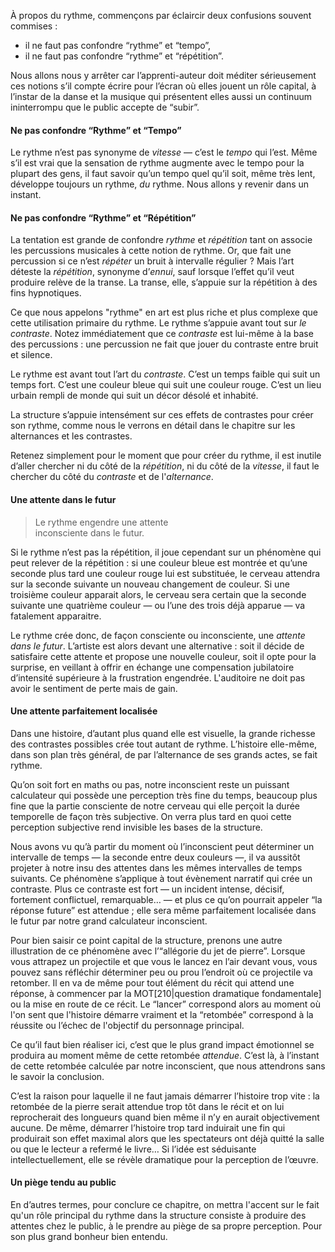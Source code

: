 <!-- Page: Qu'est-ce que le rythme ? -->

À propos du rythme, commençons par éclaircir deux confusions souvent commises :

* il ne faut pas confondre “rythme” et “tempo”,
* il ne faut pas confondre “rythme” et “répétition”.

Nous allons nous y arrêter car l’apprenti-auteur doit méditer sérieusement ces notions s’il compte écrire pour l’écran où elles jouent un rôle capital, à l’instar de la danse et la musique qui présentent elles aussi un continuum ininterrompu que le public accepte de “subir”.

#### Ne pas confondre “Rythme” et “Tempo”

Le rythme n’est pas synonyme de *vitesse* — c’est le *tempo* qui l’est. Même s’il est vrai que la sensation de rythme augmente avec le tempo pour la plupart des gens, il faut savoir qu’un tempo quel qu’il soit, même très lent, développe toujours un rythme, *du* rythme. Nous allons y revenir dans un instant.

#### Ne pas confondre “Rythme” et “Répétition”

La tentation est grande de confondre *rythme* et *répétition* tant on associe les percussions musicales à cette notion de rythme. Or, que fait une percussion si ce n’est *répéter* un bruit à intervalle régulier ? Mais l’art déteste la *répétition*, synonyme d’*ennui*, sauf lorsque l’effet qu’il veut produire relève de la transe. La transe, elle, s’appuie sur la répétition à des fins hypnotiques.

Ce que nous appelons "rythme" en art est plus riche et plus complexe que cette utilisation primaire du rythme. Le rythme s’appuie avant tout sur *le contraste*. Notez immédiatement que ce *contraste* est lui-même à la base des percussions : une percussion ne fait que jouer du contraste entre bruit et silence.

Le rythme est avant tout l’art du *contraste*. C’est un temps faible qui suit un temps fort. C’est une couleur bleue qui suit une couleur rouge. C’est un lieu urbain rempli de monde qui suit un décor désolé et inhabité.

La structure s’appuie intensément sur ces effets de contrastes pour créer son rythme, comme nous le verrons en détail dans le chapitre sur les alternances et les contrastes. 

Retenez simplement pour le moment que pour créer du rythme, il est inutile d’aller chercher ni du côté de la *répétition*, ni du côté de la *vitesse*, il faut le chercher du côté du *contraste* et de l'*alternance*.

#### Une attente dans le futur

> Le rythme engendre une attente<br>inconsciente dans le futur.

Si le rythme n’est pas la répétition, il joue cependant sur un phénomène qui peut relever de la répétition : si une couleur bleue est montrée et qu’une seconde plus tard une couleur rouge lui est substituée, le cerveau attendra sur la seconde suivante un nouveau changement de couleur. Si une troisième couleur apparait alors, le cerveau sera certain que la seconde suivante une quatrième couleur —&nbsp;ou l’une des trois déjà apparue&nbsp;— va fatalement apparaitre.

Le rythme crée donc, de façon consciente ou inconsciente, une *attente dans le futur*. L’artiste est alors devant une alternative : soit il décide de satisfaire cette attente et propose une nouvelle couleur, soit il opte pour la surprise, en veillant à offrir en échange une compensation jubilatoire d’intensité supérieure à la frustration engendrée. L'auditoire ne doit pas avoir le sentiment de perte mais de gain.

#### Une attente parfaitement localisée

Dans une histoire, d’autant plus quand elle est visuelle, la grande richesse des contrastes possibles crée tout autant de rythme. L’histoire elle-même, dans son plan très général, de par l’alternance de ses grands actes, se fait rythme.

Qu’on soit fort en maths ou pas, notre inconscient reste un puissant calculateur qui possède une perception très fine du temps, beaucoup plus fine que la partie consciente de notre cerveau qui elle perçoit la durée temporelle de façon très subjective. On verra plus tard en quoi cette perception subjective rend invisible les bases de la structure.

Nous avons vu qu’à partir du moment où l’inconscient peut déterminer un intervalle de temps — la seconde entre deux couleurs —, il va aussitôt projeter à notre insu des attentes dans les mêmes intervalles de temps suivants. Ce phénomène s’applique à tout évènement narratif qui crée un contraste. Plus ce contraste est fort — un incident intense, décisif, fortement conflictuel, remarquable… — et plus ce qu’on pourrait appeler “la réponse future” est attendue ; elle sera même parfaitement localisée dans le futur par notre grand calculateur inconscient.

Pour bien saisir ce point capital de la structure, prenons une autre illustration de ce phénomène avec l’“allégorie du jet de pierre”. Lorsque vous attrapez un projectile et que vous le lancez en l’air devant vous, vous pouvez sans réfléchir déterminer peu ou prou l’endroit où ce projectile va retomber. Il en va de même pour tout élément du récit qui attend une réponse, à commencer par la MOT[210|question dramatique fondamentale] ou la mise en route de ce récit. Le “lancer” correspond alors au moment où l'on sent que l'histoire démarre vraiment et la “retombée” correspond à la réussite ou l’échec de l'objectif du personnage principal.

Ce qu’il faut bien réaliser ici, c’est que le plus grand impact émotionnel se produira au moment même de cette retombée *attendue*. C’est là, à l’instant de cette retombée calculée par notre inconscient, que nous attendrons sans le savoir la conclusion.

C’est la raison pour laquelle il ne faut jamais démarrer l’histoire trop vite : la retombée de la pierre serait attendue trop tôt dans le récit et on lui reprocherait des longueurs quand bien même il n’y en aurait objectivement aucune. De même, démarrer l’histoire trop tard induirait une fin qui produirait son effet maximal alors que les spectateurs ont déjà quitté la salle ou que le lecteur a refermé le livre… Si l’idée est séduisante intellectuellement, elle se révèle dramatique pour la perception de l’œuvre.

#### Un piège tendu au public

En d’autres termes, pour conclure ce chapitre, on mettra l'accent sur le fait qu'un rôle principal du rythme dans la structure consiste à produire des attentes chez le public, à le prendre au piège de sa propre perception. Pour son plus grand bonheur bien entendu.
